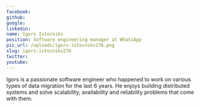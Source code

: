 ```yaml
---
facebook: 
github: 
google: 
linkedin: 
name: Igors Istocniks
position: Software engineering manager at WhatsApp
pic_url: /uploads/igors-istocniks276.png
slug: igors-istocniks276
twitter: 
youtube: 
---
```

<p>Igors is a passionate software engineer who happened to work on various types of data migration for the last 6 years. He enjoys building distributed systems and solve scalability, availability and reliability problems that come with them.</p>
